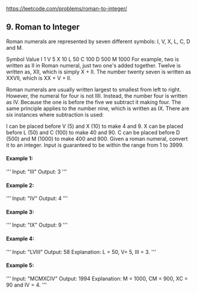 https://leetcode.com/problems/roman-to-integer/

## 9. Roman to Integer
Roman numerals are represented by seven different symbols: I, V, X, L, C, D and M.

Symbol       Value
I             1
V             5
X             10
L             50
C             100
D             500
M             1000
For example, two is written as II in Roman numeral, just two one's added together. Twelve is written as, XII, which is simply X + II. The number twenty seven is written as XXVII, which is XX + V + II.

Roman numerals are usually written largest to smallest from left to right. However, the numeral for four is not IIII. Instead, the number four is written as IV. Because the one is before the five we subtract it making four. The same principle applies to the number nine, which is written as IX. There are six instances where subtraction is used:

I can be placed before V (5) and X (10) to make 4 and 9. 
X can be placed before L (50) and C (100) to make 40 and 90. 
C can be placed before D (500) and M (1000) to make 400 and 900.
Given a roman numeral, convert it to an integer. Input is guaranteed to be within the range from 1 to 3999.

#### Example 1:
'''
Input: "III"
Output: 3
'''

#### Example 2:
'''
Input: "IV"
Output: 4
'''

#### Example 3:
'''
Input: "IX"
Output: 9
'''

#### Example 4:
'''
Input: "LVIII"
Output: 58
Explanation: L = 50, V= 5, III = 3.
'''

#### Example 5:
'''
Input: "MCMXCIV"
Output: 1994
Explanation: M = 1000, CM = 900, XC = 90 and IV = 4.
'''
